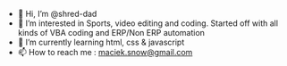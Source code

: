 - 👋 Hi, I’m @shred-dad
- 👀 I’m interested in Sports, video editing and coding. Started off with all kinds of VBA coding and ERP/Non ERP automation
- 🌱 I’m currently learning html, css & javascript
- 📫 How to reach me :
  maciek.snow@gmail.com

<!---
shred-dad/shred-dad is a ✨ special ✨ repository because its `README.md` (this file) appears on your GitHub profile.
You can click the Preview link to take a look at your changes.
--->

